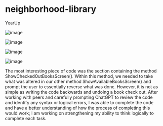 # neighborhood-library
YearUp

![image](https://github.com/user-attachments/assets/6deee072-90c6-4ad5-af8c-4b727a2e7656)

![image](https://github.com/user-attachments/assets/9ed96641-cf63-46e6-82e8-752a940e94ff)

![image](https://github.com/user-attachments/assets/46533559-74b6-420b-ada2-5a034800f457)

![image](https://github.com/user-attachments/assets/d420cb08-0b6d-43d1-b740-f8601541d43d)



The most interesting piece of code was the section containing the method ShowCheckedOutBooksScreen(). Within this method, we needed to take what was altered in our other method ShowAvailableBooksScreen() and prompt the user to essentially reverse what was done. However, it is not as simple as writing the code backwards and undoing a book check out. After working with peers and carefully prompting ChatGPT to review the code and identify any syntax or logical errors, I was able to complete the code and have a better understanding of how the process of completing this would work; I am working on strengthening my ability to think logically to complete each task.
